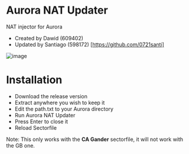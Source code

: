 # Aurora NAT Updater
NAT injector for Aurora
- Created by Dawid (609402)
- Updated by Santiago (598172) [https://github.com/0721santi]

![image](https://github.com/ivao-xa/nat-updater/assets/41238983/e2f6fae3-c018-4f1c-8ff3-388aecf93f82)

# Installation
- Download the release version
- Extract anywhere you wish to keep it
- Edit the path.txt to your Aurora directory
- Run Aurora NAT Updater
- Press Enter to close it
- Reload Sectorfile

Note: This only works with the **CA Gander** sectorfile, it will not work with the GB one.